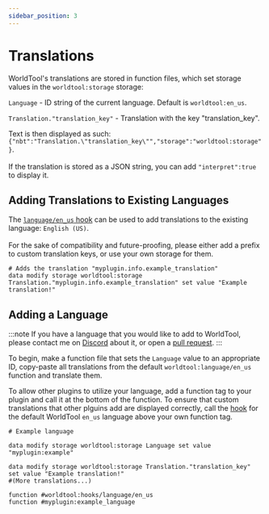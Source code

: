 ```yaml
---
sidebar_position: 3
---
```


# Translations

WorldTool's translations are stored in function files, which set storage values in the `worldtool:storage` storage:

`Language` - ID string of the current language. Default is `worldtool:en_us`.

`Translation."translation_key"` - Translation with the key "translation_key".

Text is then displayed as such: `{"nbt":"Translation.\"translation_key\"","storage":"worldtool:storage"}`.<br></br>
If the translation is stored as a JSON string, you can add `"interpret":true` to display it.

## Adding Translations to Existing Languages

The [`language/en_us` hook](hooks#languageen_us) can be used to add translations to the existing language: `English (US)`.<br></br>
For the sake of compatibility and future-proofing, please either add a prefix to custom translation keys, or use your own storage for them.

```mcfunction
# Adds the translation "myplugin.info.example_translation"
data modify storage worldtool:storage Translation."myplugin.info.example_translation" set value "Example translation!"
```

## Adding a Language

:::note
If you have a language that you would like to add to WorldTool, please contact me on [Discord](https://discord.gg/jn8d4zb) about it, or open a [pull request](https://github.com/Ellivers/WorldTool/pulls).
:::

To begin, make a function file that sets the `Language` value to an appropriate ID, copy-paste all translations from the default `worldtool:language/en_us` function and translate them.

To allow other plugins to utilize your language, add a function tag to your plugin and call it at the bottom of the function. To ensure that custom translations that other plguins add are displayed correctly, call the [hook](hooks#languageen_us) for the default WorldTool `en_us` language above your own function tag.

```mcfunction
# Example language

data modify storage worldtool:storage Language set value "myplugin:example"

data modify storage worldtool:storage Translation."translation_key" set value "Example translation!"
#(More translations...)

function #worldtool:hooks/language/en_us
function #myplugin:example_language
```
